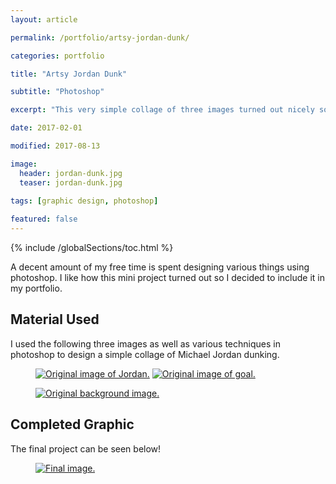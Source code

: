 ```yaml
---
layout: article

permalink: /portfolio/artsy-jordan-dunk/

categories: portfolio

title: "Artsy Jordan Dunk"

subtitle: "Photoshop"

excerpt: "This very simple collage of three images turned out nicely so I decided to include it in my portfolio."

date: 2017-02-01

modified: 2017-08-13

image: 
  header: jordan-dunk.jpg
  teaser: jordan-dunk.jpg
  
tags: [graphic design, photoshop]

featured: false
---
```


{% include /globalSections/toc.html %}

A decent amount of my free time is spent designing various things using photoshop. I like how this mini project turned out so I decided to include it in my portfolio.

## Material Used

I used the following three images as well as various techniques in photoshop to design a simple collage of Michael Jordan dunking.

<figure class="half">
  <a href="{{ site.url }}/images/post-dunk/jordan.jpg" title="Original image of Jordan."><img src="{{ site.url }}/images/post-dunk/jordan.jpg" alt="Original image of Jordan."></a>
  <a href="{{ site.url }}/images/post-dunk/goal.jpg" title="Original image of goal."><img src="{{ site.url }}/images/post-dunk/goal.jpg" alt="Original image of goal."></a>
</figure>

<figure class="half">
  <a href="{{ site.url }}/images/post-dunk/background.jpg" title="Original background image."><img src="{{ site.url }}/images/post-dunk/background.jpg" alt="Original background image."></a>
</figure>

## Completed Graphic

The final project can be seen below!

<figure class="full">
  <a href="{{ site.url }}/images/post-dunk/jordan-dunk.jpg" title="Final image."><img src="{{ site.url }}/images/post-dunk/jordan-dunk.jpg" alt="Final image."></a>
</figure>